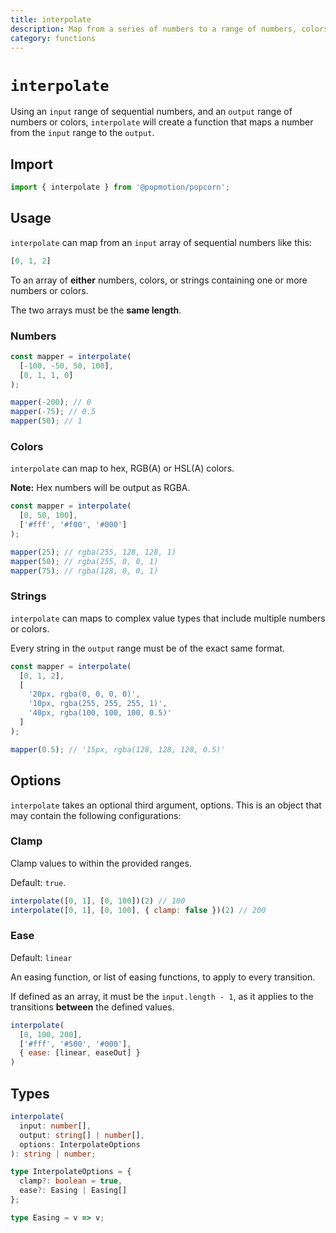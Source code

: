 ```yaml
---
title: interpolate
description: Map from a series of numbers to a range of numbers, colors or strings.
category: functions
---
```


# `interpolate`

Using an `input` range of sequential numbers, and an `output` range of numbers or colors, `interpolate` will create a function that maps a number from the `input` range to the `output`.

<TOC />

## Import

```javascript
import { interpolate } from '@popmotion/popcorn';
```

## Usage

`interpolate` can map from an `input` array of sequential numbers like this:

```javascript
[0, 1, 2]
```

To an array of **either** numbers, colors, or strings containing one or more numbers or colors.

The two arrays must be the **same length**.

### Numbers

```javascript
const mapper = interpolate(
  [-100, -50, 50, 100],
  [0, 1, 1, 0]
);

mapper(-200); // 0
mapper(-75); // 0.5
mapper(50); // 1
```

### Colors

`interpolate` can map to hex, RGB(A) or HSL(A) colors.

**Note:** Hex numbers will be output as RGBA.

```javascript
const mapper = interpolate(
  [0, 50, 100],
  ['#fff', '#f00', '#000']
);

mapper(25); // rgba(255, 128, 128, 1)
mapper(50); // rgba(255, 0, 0, 1)
mapper(75); // rgba(128, 0, 0, 1)
```

### Strings

`interpolate` can maps to complex value types that include multiple numbers or colors.

Every string in the `output` range must be of the exact same format.

```javascript
const mapper = interpolate(
  [0, 1, 2],
  [
    '20px, rgba(0, 0, 0, 0)',
    '10px, rgba(255, 255, 255, 1)',
    '40px, rgba(100, 100, 100, 0.5)'
  ]
);

mapper(0.5); // '15px, rgba(128, 128, 128, 0.5)'
```

## Options

`interpolate` takes an optional third argument, options. This is an object that may contain the following configurations:

### Clamp

Clamp values to within the provided ranges.

Default: `true`.

```javascript
interpolate([0, 1], [0, 100])(2) // 100
interpolate([0, 1], [0, 100], { clamp: false })(2) // 200
```

### Ease

Default: `linear`

An easing function, or list of easing functions, to apply to every transition.

If defined as an array, it must be the `input.length - 1`, as it applies to the transitions **between** the defined values.

```javascript
interpolate(
  [0, 100, 200],
  ['#fff', '#500', '#000'],
  { ease: [linear, easeOut] }
)
```

## Types

```typescript
interpolate(
  input: number[],
  output: string[] | number[],
  options: InterpolateOptions
): string | number;

type InterpolateOptions = {
  clamp?: boolean = true,
  ease?: Easing | Easing[]
};

type Easing = v => v;
```
